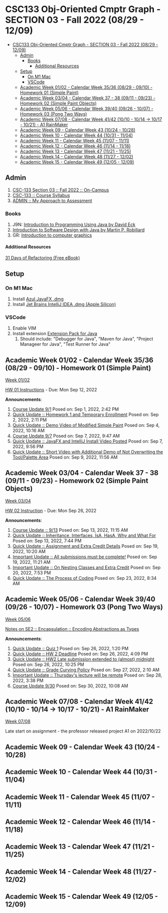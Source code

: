 # CSC133 Obj-Oriented Cmptr Graph - SECTION 03 - Fall 2022 (08/29 - 12/09)

- [CSC133 Obj-Oriented Cmptr Graph - SECTION 03 - Fall 2022 (08/29 - 12/09)](#csc133-obj-oriented-cmptr-graph---section-03---fall-2022-0829---1209)
  - [Admin](#admin)
    - [Books](#books)
      - [Additional Resources](#additional-resources)
  - [Setup](#setup)
    - [On M1 Mac](#on-m1-mac)
    - [VSCode](#vscode)
  - [Academic Week 01/02 - Calendar Week 35/36 (08/29 - 09/10) - Homework 01 (Simple Paint)](#academic-week-0102---calendar-week-3536-0829---0910---homework-01-simple-paint)
  - [Academic Week 03/04 - Calendar Week 37 - 38 (09/11 - 09/23) - Homework 02 (Simple Paint Objects)](#academic-week-0304---calendar-week-37---38-0911---0923---homework-02-simple-paint-objects)
  - [Academic Week 05/06 - Calendar Week 39/40 (09/26 - 10/07) - Homework 03 (Pong Two Ways)](#academic-week-0506---calendar-week-3940-0926---1007---homework-03-pong-two-ways)
  - [Academic Week 07/08 - Calendar Week 41/42 (10/10 - 10/14 -> 10/17 - 10/21) - A1 RainMaker](#academic-week-0708---calendar-week-4142-1010---1014---1017---1021---a1-rainmaker)
  - [Academic Week 09 - Calendar Week 43 (10/24 - 10/28)](#academic-week-09---calendar-week-43-1024---1028)
  - [Academic Week 10 - Calendar Week 44 (10/31 - 11/04)](#academic-week-10---calendar-week-44-1031---1104)
  - [Academic Week 11 - Calendar Week 45 (11/07 - 11/11)](#academic-week-11---calendar-week-45-1107---1111)
  - [Academic Week 12 - Calendar Week 46 (11/14 - 11/18)](#academic-week-12---calendar-week-46-1114---1118)
  - [Academic Week 13 - Calendar Week 47 (11/21 - 11/25)](#academic-week-13---calendar-week-47-1121---1125)
  - [Academic Week 14 - Calendar Week 48 (11/27 - 12/02)](#academic-week-14---calendar-week-48-1127---1202)
  - [Academic Week 15 - Calendar Week 49 (12/05 - 12/09)](#academic-week-15---calendar-week-49-1205---1209)

## Admin

1. [CSC-133 Section 03 :: Fall 2022 :: On-Campus](welcome_to_csc133_obj_oriented_cmptr_graph.pdf)
2. [CSC-133 :: Course Syllabus](admin_csc133_course_syllabus.pdf)
3. [ADMIN :: My Approach to Assessment](admin_my_approach_to_assessment.pdf)

### Books

1. J9N: [Introduction to Programming Using Java by David Eck](https://math.hws.edu/javanotes/index.html)
2. [Introduction to Software Design with Java by Martin P. Robillard](https://github.com/prmr/SoftwareDesign)
3. GR: [Introduction to computer graphics](https://math.hws.edu/graphicsbook/index.html)

#### Additional Resources

[31 Days of Refactoring (Free eBook)](https://lostechies.com/wp-content/uploads/2011/03/31DaysRefactoring.pdf)

## Setup

### On M1 Mac

1. Install [Azul JavaFX .dmg](https://www.azul.com/downloads/?version=java-18-sts&os=macos&architecture=arm-64-bit&package=jdk-fx)
2. Install [Jet Brains IntelliJ IDEA .dmg (Apple Silicon)](https://www.jetbrains.com/idea/download/#section=mac)

### VSCode

1. Enable VIM
2. Install extension [Extension Pack for Java](https://marketplace.visualstudio.com/items?itemName=vscjava.vscode-java-pack)
   1. Should include: "Debugger for Java", "Maven for Java", "Project Manageer for Java", "Test Runner for Java"

## Academic Week 01/02 - Calendar Week 35/36 (08/29 - 09/10) - Homework 01 (Simple Paint)

[Week 01/02](week-01-02-hw01-simple-paint/README.md)

[HW 01 Instructions](week-01-02-hw01-simple-paint/homework_01.pdf) - Due: Mon Sep 12, 2022

**Announcements**:

1. [Course Update 9/1](announcements\20220901_01_course_update_0901.md) Posed on: Sep 1, 2022, 2:42 PM
2. [Quick Update :: Homework 1 and Temporary Enrollment](announcements\20220902_01_homework_01_and_temporary_enrollment.md) Posed on: Sep 2, 2022, 2:11 PM
3. [Quick Update :: Demo Video of Modified Simple Paint](announcements\20220904_01_quick_update_demo_video_of_modified_simple_paint.md) Posed on: Sep 4, 2022, 10:16 AM
4. [Course Update 9/7](announcements\20220907_01_course_update_0907.md) Posed on: Sep 7, 2022, 9:47 AM
5. [Quick Update :: JavaFX and IntelliJ Install Video Posted](announcements\20220907_02_javafx_and_intellij_install_video_posted.md) Posed on: Sep 7, 2022, 9:56 PM
6. [Quick Update :: Short Video with Additional Demo of Not Overwriting the Tool/Palette Area](announcements\20220909_01_quick_update_short_video_with_additional_demo_of_not_overwriting_the_toolPalette_area.md) Posed on: Sep 9, 2022, 11:56 AM

## Academic Week 03/04 - Calendar Week 37 - 38 (09/11 - 09/23) - Homework 02 (Simple Paint Objects)

[Week 03/04](week-03-04-hw02-simple-paint-objects/README.md)

[HW 02 Instruction](week-03-04-hw02-simple-paint-objects/hw02_simple_object_paint.pdf) - Due: Mon Sep 26, 2022

**Announcements**:

1. [Course Update :: 9/13](announcements\20220913_01_course_update_0913.md) Posed on: Sep 13, 2022, 11:15 AM
2. [Quick Update :: Inheritance, Interfaces, IsA, HasA, Why and What For](announcements\20220913_02_quick_update_inheritance_interfaces_iIsa_hasa_why_and_what_for.md) Posed on: Sep 13, 2022, 7:44 PM
3. [Quick Update :: Assignment and Extra Credit Details](announcements\20220919_01_quick_update_assignment_and_extra_credit_details.md) Posed on: Sep 19, 2022, 10:20 AM
4. [Important Update :: All submissions must be complete!](announcements\20220919_02_important_update_all_submissions_must_be_complete.md) Posed on: Sep 19, 2022, 11:21 AM
5. [Important Update :: On Nesting Classes and Extra Credit](announcements\20220920_01_important_update_on_nesting_classes_and_extra_credit.md) Posed on: Sep 20, 2022, 7:53 PM
6. [Quick Update :: The Process of Coding](announcements\20220923_01_quick_update_the_process_of_coding.md) Posed on: Sep 23, 2022, 8:34 AM

## Academic Week 05/06 - Calendar Week 39/40 (09/26 - 10/07) - Homework 03 (Pong Two Ways)

[Week 05/06](week-05-06-hw03-pong-two-ways/README.md)

[Notes on SE2 :: Encapsulation :: Encoding Abstractions as Types](course-notes/20220930-se2-encapsulation-encoding-abstractions-as-types.md)

**Announcements**:

1. [Quick Update :: Quiz 1](announcements\20220926_01_quick_update_quiz01.md) Posed on: Sep 26, 2022, 1:20 PM
2. [Quick Update :: HW 2 Deadline](announcements\20220926_02_quick_update_hw02_deadline.md) Posed on: Sep 26, 2022, 4:09 PM
3. [Quick Update :: HW2 Late submission extended to (almost) midnight](announcements\20220926_03_quick_update_hw02_late_submission_extended_to_almost_midnight.md) Posed on: Sep 26, 2022, 10:25 PM
4. [Quick Update :: Grade Curving Policy](announcements\20220927_01_quick_update_grade_curving_policy.md) Posed on: Sep 27, 2022, 2:10 AM
5. [Important Update :: Thursday's lecture will be remote](announcements\20220928_01_important_update_thursdays_lecture_will_be_remote.md) Posed on: Sep 28, 2022, 3:38 PM
6. [Course Update 9/30](announcements\20220930_01_course_update_0930.md) Posed on: Sep 30, 2022, 10:08 AM

## Academic Week 07/08 - Calendar Week 41/42 (10/10 - 10/14 -> 10/17 - 10/21) - A1 RainMaker

[Week 07/08](week-07-08-a1-rainmaker-course-project/README.md)

Late start on assignment - the professor released project A1 on 2022/10/22

## Academic Week 09 - Calendar Week 43 (10/24 - 10/28)

## Academic Week 10 - Calendar Week 44 (10/31 - 11/04)

## Academic Week 11 - Calendar Week 45 (11/07 - 11/11)

## Academic Week 12 - Calendar Week 46 (11/14 - 11/18)

## Academic Week 13 - Calendar Week 47 (11/21 - 11/25)

## Academic Week 14 - Calendar Week 48 (11/27 - 12/02)

## Academic Week 15 - Calendar Week 49 (12/05 - 12/09)
